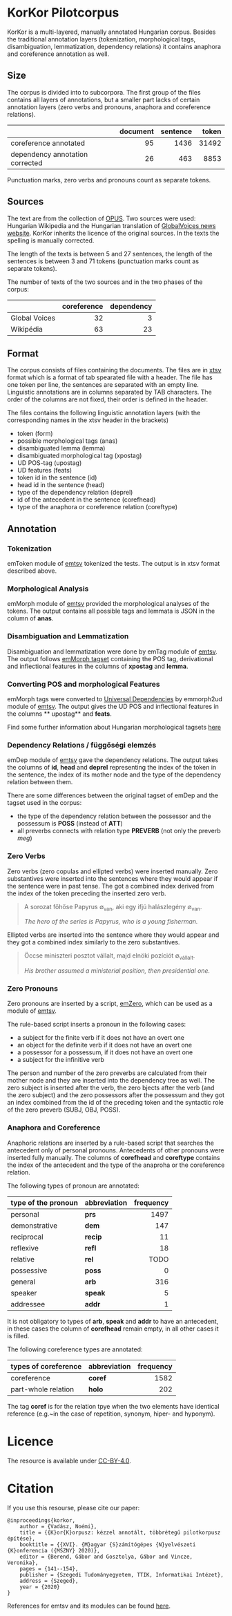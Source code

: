 # KorKor Pilotcorpus

KorKor is a multi-layered, manually annotated Hungarian corpus. Besides the traditional annotation layers (tokenization, morphological tags, disambiguation, lemmatization, dependency relations) it contains anaphora and coreference annotation as well.

## Size

The corpus is divided into to subcorpora. The first group of the files contains all layers of annotations, but a smaller part lacks of certain annotation layers (zero verbs and pronouns, anaphora and coreference relations).

|                                                               |              document |          sentence | token  |
|:--------------------------------------------------------------|----------------------:|------------------:| -----:|
| coreference annotated                                         |                    95 |              1436 | 31492 |
| dependency annotation corrected                               |                    26 |               463 | 8853 |

Punctuation marks, zero verbs and pronouns count as separate tokens.

## Sources

The text are from the collection of [OPUS](http://opus.nlpl.eu/). Two sources were used: Hungarian Wikipedia and the Hungarian translation of [GlobalVoices news website](https://hu.globalvoices.org). KorKor inherits the licence of the original sources. In the texts the spelling is manually corrected. 

The length of the texts is between 5 and 27 sentences, the length of the sentences is between 3 and 71 tokens (punctuation marks count as separate tokens).

The number of texts of the two sources and in the two phases of the corpus:

| |                coreference |             dependency |
|:----------|---------------------------:|-----------------------:|
| Global Voices |                         32 |                      3 |
| Wikipédia |                         63 |                     23 |

## Format

The corpus consists of files containing the documents. The files are in [xtsv](https://github.com/dlt-rilmta/xtsv) format which is a format of tab spearated file with a header. The file has one token per line, the sentences are separated with an empty line. Linguistic annotations are in columns separated by TAB characters. The order of the columns are not fixed, their order is defined in the header.

The files contains the following linguistic annotation layers (with the corresponding names in the xtsv header in the brackets)

* token (form)
* possible morphological tags (anas)
* disambiguated lemma (lemma)
* disambiguated morphological tag (xpostag)
* UD POS-tag (upostag)
* UD features (feats)
* token id in the sentence (id)
* head id in the sentence (head)
* type of the dependency relation (deprel)
* id of the antecedent in the sentence (corefhead)
* type of the anaphora or coreference relation (coreftype)

## Annotation

### Tokenization

emToken module of [emtsv](https://github.com/dlt-rilmta/emtsv) tokenized the tests. The output is in xtsv format described above.

### Morphological Analysis

emMorph module of [emtsv](https://github.com/dlt-rilmta/emtsv) provided the morphological analyses of the tokens. The output contains all possible tags and lemmata is JSON in the column of **anas**.

### Disambiguation and Lemmatization

Disambiguation and lemmatization were done by emTag module of [emtsv](https://github.com/dlt-rilmta/emtsv). The output follows [emMorph tagset](https://e-magyar.hu/en/textmodules/emmorph_codelist) containing the POS tag, derivational and inflectional features in the columns of **xpostag** and **lemma**.

### Converting POS and morphological Features

emMorph tags were converted to [Universal Dependencies](https://universaldependencies.org) by emmorph2ud module of [emtsv](https://github.com/dlt-rilmta/emtsv).  The output gives the UD POS and inflectional features in the columns ** upostag** and **feats**.

Find some further information about Hungarian morphological tagsets [here](https://github.com/dlt-rilmta/panmorph)

### Dependency Relations / függőségi elemzés

emDep module of [emtsv](https://github.com/dlt-rilmta/emtsv) gave the dependency relations. The output takes the columns of **id**, **head** and **deprel** representing the index of the token in the sentence, the index of its mother node and the type of the dependency relation between them.

There are some differences between the original tagset of emDep and the tagset used in the corpus:
 * the type of the dependency relation between the possessor and the possessum is **POSS** (instead of **ATT**)
 * all preverbs connects with relation type **PREVERB** (not only the preverb *meg*)

### Zero Verbs

Zero verbs (zero copulas and ellipted verbs) were inserted manually. Zero substantives were inserted into the sentences where they would appear if the sentence were in past tense. The got a combined index derived from the index of the token preceding the inserted zero verb.

> A sorozat főhőse Papyrus ∅<sub>van</sub>, aki egy ifjú halászlegény ∅<sub>van</sub>.
>
> *The hero of the series is Papyrus, who is a young fisherman.*

Ellipted verbs are inserted into the sentence where they would appear and they got a combined index similarly to the zero substantives.

> Öccse miniszteri posztot vállalt, majd elnöki pozíciót ∅<sub>vállalt</sub>.
>
> *His brother assumed a ministerial position, then presidential one.*

### Zero Pronouns

Zero pronouns are inserted by a script, [emZero](https://github.com/vadno/emzero), which can be used as a module of [emtsv](https://github.com/dlt-rilmta/emtsv).

The rule-based script inserts a pronoun in the following cases:
* a subject for the finite verb if it does not have an overt one
* an object for the definite verb if it does not have an overt one
* a possessor for a possessum, if it does not have an overt one
* a subject for the infinitive verb

The person and number of the zero preverbs are calculated from their mother node and they are inserted into the dependency tree as well.
The zero subject is inserted after the verb, the zero bjects after the verb (and the zero subject) and the zero possessors after the possessum and they got an index combined from the id of the preceding token and the syntactic role of the zero preverb (SUBJ, OBJ, POSS).

### Anaphora and Coreference

Anaphoric relations are inserted by a rule-based script that searches the antecedent only of personal pronouns. Antecedents of other pronouns were inserted fully manually. The columns of **corefhead** and **coreftype** contains the index of the antecedent and the type of the anaproha or the coreference relation.

The following types of pronoun are annotated:

| type of the pronoun | abbreviation | frequency |
|:--------------------|:-------------|----------:|
| personal            | **prs**      |      1497 |
| demonstrative       | **dem**      |       147 |
| reciprocal          | **recip**    |        11 |
| reflexive           | **refl**     |        18 |
| relative            | **rel**      | TODO |
| possessive          | **poss**     |         0 |
| general             | **arb**      |       316 |
| speaker             | **speak**    |         5 |
| addressee           | **addr**     |         1 |

It is not obligatory to types of **arb**, **speak** and **addr** to have an antecedent, in these cases the column of **corefhead** remain empty, in all other cases it is filled.

The following coreference types are annotated:

| types of coreference | abbreviation  | frequency |
|:---------------------| :-------------|----------:|
| coreference          | **coref** |      1582 |
| part-whole relation  | **holo** |       202 |

The tag **coref** is for the relation tpye when the two elements have identical reference (e.g.~in the case of repetition, synonym, hiper- and hyponym).

# Licence
The resource is available under [CC-BY-4.0](LICENSE).

# Citation

If you use this resourse, please cite our paper:

```
@inproceedings{korkor,
    author = {Vadász, Noémi},
    title = {{K}or{K}orpusz: kézzel annotált, többrétegű pilotkorpusz építése},
    booktitle = {{XVI}. {M}agyar {S}zámítógépes {N}yelvészeti {K}onferencia ({MSZNY} 2020)},
    editor = {Berend, Gábor and Gosztolya, Gábor and Vincze, Veronika},
    pages = {141--154},
    publisher = {Szegedi Tudományegyetem, TTIK, Informatikai Intézet},
    address = {Szeged},
    year = {2020}
}
```

References for emtsv and its modules can be found [here](references.bib).
